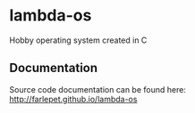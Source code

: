 lambda-os
=========

Hobby operating system created in C

Documentation
-------------

Source code documentation can be found here: http://farlepet.github.io/lambda-os
